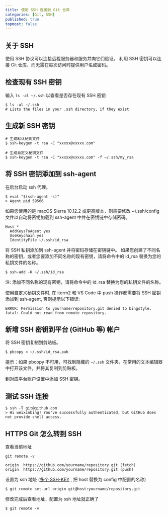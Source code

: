 ```yaml
---
title: 使用 SSH 连接到 Git 仓库
categories: [Git, SSH]
published: true
topmost: false
---
```


## 关于 SSH

使用 SSH 协议可以连接远程服务器和服务并向它们验证。 利用 SSH 密钥可以连接 Git 仓库，而无需在每次访问时提供用户名或密码。

## 检查现有 SSH 密钥

输入 `ls -al ~/.ssh` 以查看是否存在现有 SSH 密钥

```
$ ls -al ~/.ssh
# Lists the files in your .ssh directory, if they exist
```

## 生成新 SSH 密钥

```
# 生成默认秘钥文件
$ ssh-keygen -t rsa -C "xxxxx@xxxxx.com"

# 生成自定义秘钥文件
$ ssh-keygen -t rsa -C "xxxxx@xxxxx.com" -f ~/.ssh/my_rsa
```

## 将 SSH 密钥添加到 ssh-agent

在后台启动 ssh 代理。

```
$ eval "$(ssh-agent -s)"
> Agent pid 59566
```

如果您使用的是 macOS Sierra 10.12.2 或更高版本，则需要修改 ~/.ssh/config 文件以自动将密钥加载到 ssh-agent 中并在密钥链中存储密码。

```
Host *
  AddKeysToAgent yes
  UseKeychain yes
  IdentityFile ~/.ssh/id_rsa
```

将 SSH 私钥添加到 ssh-agent 并将密码存储在密钥链中。 如果您创建了不同名称的密钥，或者您要添加不同名称的现有密钥，请将命令中的 id_rsa 替换为您的私钥文件的名称。

```
$ ssh-add -K ~/.ssh/id_rsa
```

注: 添加不同名称的现有密钥，请将命令中的 id_rsa 替换为您的私钥文件的名称。

使用自定义秘钥文件时, 在 iterm2 和 VS Code 中 push 操作都需要将 SSH 密钥添加到 ssh-agent, 否则提示以下错误:

```
ERROR: Permission to yourname/repository.git denied to bingstyle.
fatal: Could not read from remote repository.
```

## 新增 SSH 密钥到平台 (GitHub 等) 帐户

将 SSH 密钥复制到剪贴板。

```
$ pbcopy < ~/.ssh/id_rsa.pub
```

提示：如果 pbcopy 不可用，可找到隐藏的 `~/.ssh` 文件夹，在常用的文本编辑器中打开该文件，并将其复制到剪贴板。

到对应平台账户设置中添加 SSH 密钥。

## 测试 SSH 连接

```
$ ssh -T git@github.com
> Hi weixinbing! You've successfully authenticated, but GitHub does not provide shell access.
```

## HTTPS Git 怎么转到 SSH

查看当前地址

`git remote -v`

```
origin  https://github.com/yourname/repository.git (fetch)
origin  https://github.com/yourname/repository.git (push)
```

设置为 ssh 地址 ([多个 SSH-KEY](https://weixinbing.github.io/2018/04/28/git-%E7%AE%A1%E7%90%86%E5%A4%9A%E4%B8%AASSH-KEY/) , 把 host 替换为 config 中配置的名称)

```
$ git remote set-url origin git@host:yourname/repository.git
```

修改完成后查看地址，配置为 ssh 地址就正确了

```
$ git remote -v
```
